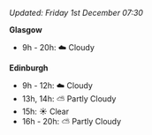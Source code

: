 *Updated: Friday 1st December 07:30*

**Glasgow**

* 9h - 20h: :cloud: Cloudy

**Edinburgh**

* 9h - 12h: :cloud: Cloudy
* 13h, 14h: :partly_sunny: Partly Cloudy
* 15h: :sunny: Clear
* 16h - 20h: :partly_sunny: Partly Cloudy
